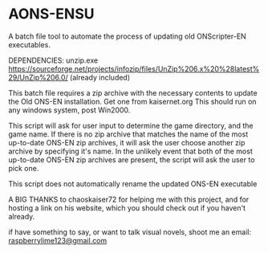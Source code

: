 # AONS-ENSU
 A batch file tool to automate the process of updating old ONScripter-EN executables. 
 
 DEPENDENCIES:
 unzip.exe https://sourceforge.net/projects/infozip/files/UnZip%206.x%20%28latest%29/UnZip%206.0/ (already included)

 This batch file requires a zip archive with the necessary contents to update the Old ONS-EN installation. Get one from kaisernet.org
 This should run on any windows system, post Win2000. 
 
 This script will ask for user input to determine the game directory, and the game name. If there is no zip archive that matches the name of the 
 most up-to-date ONS-EN zip archives, it will ask the user choose another zip archive by specifying it's name.
 In the unlikely event that both of the most up-to-date ONS-EN zip archives are present, the script will ask the user to pick one.
 
 This script does not automatically rename the updated ONS-EN executable
 
 A BIG THANKS to chaoskaiser72 for helping me with this project, and for hosting a link on his website, which you should check out if you haven't already.
 
 if have something to say, or want to talk visual novels, shoot me an email: raspberrylime123@gmail.com
